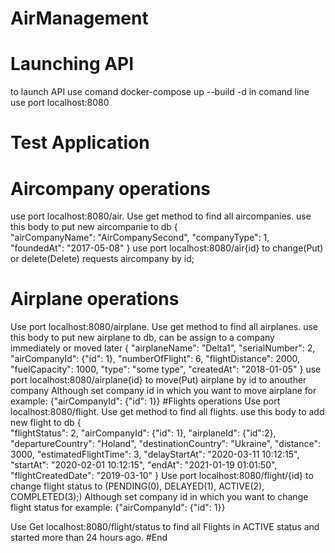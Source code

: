 # AirManagement
# Launching API
to launch API use comand docker-compose up --build -d in comand line
use port localhost:8080

# Test Application
# Aircompany operations
use port localhost:8080/air. Use get method to find all aircompanies.
use this body to put new aircompanie to db 
{        
        "airCompanyName": "AirCompanySecond",
        "companyType": 1,
        "foundedAt": "2017-05-08"
}
use port localhost:8080/air{id} to change(Put) or delete(Delete) requests aircompany by id;

# Airplane operations
Use port localhost:8080/airplane. Use get method to find all airplanes.
use this body to put new airplane to db, can be assign to a company immediately or moved later
{
    "airplaneName": "Delta1",
    "serialNumber": 2,
    "airCompanyId": {"id": 1},
    "numberOfFlight": 6,
    "flightDistance": 2000,
    "fuelCapacity": 1000,
    "type": "some type",
    "createdAt": "2018-01-05"
}
use port localhost:8080/airplane{id} to move(Put) airplane by id to anouther company 
Although set company id in which you want to move airplane for example: {"airCompanyId": {"id": 1}}
#Flights operations
Use port localhost:8080/flight. Use get method to find all flights.
use this body to add new flight to db
{        
        "flightStatus": 2,
        "airCompanyId": {"id": 1},
        "airplaneId": {"id":2},
        "departureCountry": "Holand",
        "destinationCountry": "Ukraine",
        "distance": 3000,
        "estimatedFlightTime": 3,
        "delayStartAt": "2020-03-11 10:12:15",
        "startAt": "2020-02-01 10:12:15",
        "endAt": "2021-01-19 01:01:50",
        "flightCreatedDate": "2019-03-10"
}
Use port localhost:8080/flight/{id} to change flight status to (PENDING(0), DELAYED(1), ACTIVE(2), COMPLETED(3);)
Although set company id in which you want to change flight status for example: {"airCompanyId": {"id": 1}}

Use Get localhost:8080/flight/status to find all Flights in ACTIVE status and started more than 24 hours ago.
#End
